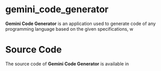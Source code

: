 # gemini_code_generator

**Gemini Code Generator** is an application used to generate code of any programming language based on the given
specifications, w

# Source Code

The source code of **Gemini Code Generator** is available in
